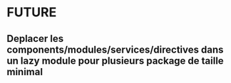 # FUTURE

## Deplacer les components/modules/services/directives dans un lazy module pour plusieurs package de taille minimal